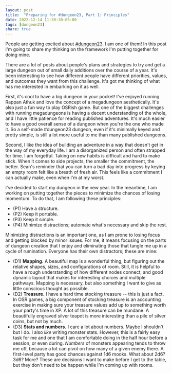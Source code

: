 ```yaml
---
layout: post
title:  "Preparing for #dungeon23, Part 1: Principles"
date: 2022-12-14 11:39:30-05:00
tags: [dungeon23]
share: true
---
```

People are getting excited about [\#dungeon23](https://dungeon23.carrd.co/). I am one of them! In this post I'm going to share my thinking on the framework I'm putting together for doing mine.

There are a lot of posts about people's plans and strategies to try and get a large dungeon out of small daily additions over the course of a year. It's been interesting to see how different people have different priorities, values, and outcomes they want from this challenge. It's got me thinking of what has me interested in embarking on it as well.

First, it's cool to have a big dungeon in your pocket! I've enjoyed running Rappan Athuk and love the concept of a megadungeon aesthetically. It's also just a fun way to play OSRish game. But one of the biggest challenges with running megadungeons is having a decent understanding of the whole, and I have little patience for reading published adventures. It's much easier to have a good overall sense of a dungeon when you're the one who made it. So a self-made \#dungeon23 dungeon, even if it's minimally keyed and pretty simple, is still a lot more useful to me than many published dungeons.

Second, I like the idea of building an adventure in a way that doesn't get in the way of my everyday life. I am a disorganized person and often strapped for time. I am forgetful. Taking on new habits is difficult and hard to make stick. When it comes to side projects, the smaller the commitment, the better. Sean's reminder that you can turn a bad day into progress by keying an empty room felt like a breath of fresh air. This feels like a commitment I can actually make, even when I'm at my worst.

I've decided to start my dungeon in the new year. In the meantime, I am working on putting together the pieces to minimize the chances of losing momentum. To do that, I am following these principles:

- (P1) Have a structure.
- (P2) Keep it portable.
- (P3) Keep it simple.
- (P4) Minimize distractions; automate what's necessary and skip the rest.

Minimizing distractions is an important one, as I am prone to losing focus and getting blocked by minor issues. For me, it means focusing on the parts of dungeon creation that I enjoy and eliminating those that tangle me up in a cycle of rumination. Everyone has their own distractors; these are mine:

- (D1) **Mapping.** A beautiful map is a wonderful thing, but figuring out the relative shapes, sizes, and configurations of room. Still, it is helpful to have a rough understanding of how different nodes connect, and good dynamic layout that makes for interesting choices and multiple pathways. Mapping is necessary, but also something I want to give as little conscious thought as possible.
- (D2) **Treasure.** I have a hard time stocking treasure -- this is just a fact. In OSR games, a big component of stocking treasure is an accounting exercise in making sure your treasure values add up to something worth your party's time in XP. A lot of this treasure can be mundane. A beautifully engraved silver teapot is more interesting than a pile of silver coins, but not by much. 
- (D3) **Stats and numbers.** I care a lot about numbers. Maybe I shouldn't but I do. I also _like_ writing monster stats. However, this is a fairly easy task for me and one that I am comfortable doing in the half hour before a session, or even during. _Numbers_ of monsters appearing tends to throw me off, because a lot can pivot on how many of a given enemy there. A first-level party has good chances against 1d6 mooks. What about 2d6? 3d6? More? These are decisions I want to make before I get to the table, but they don't need to be happen while I'm coming up with rooms.